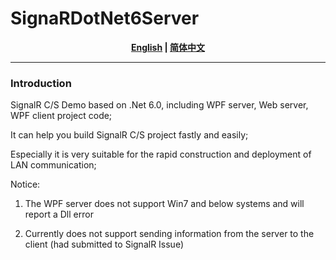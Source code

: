 # SignaRDotNet6Server
<div align="center">
<strong><a href="README.md">English</a> | <a href="README.zh-CN.md">简体中文</a> </strong>
</div>

---

### Introduction
SignalR C/S Demo based on .Net 6.0, including WPF server, Web server, WPF client project code;

It can help you build SignalR C/S project fastly and easily;

Especially it is very suitable for the rapid construction and deployment of LAN communication;

Notice:

1. The WPF server does not support Win7 and below systems and will report a Dll error

2. Currently does not support sending information from the server to the client (had submitted to SignalR Issue)
